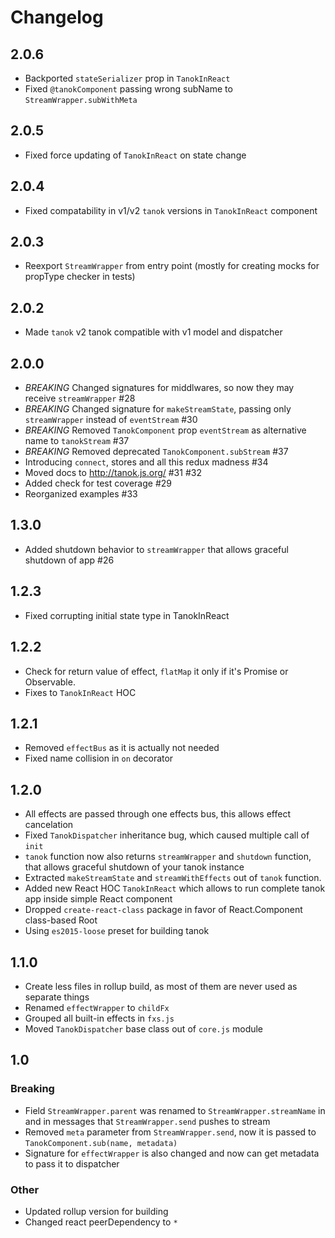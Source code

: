 # Changelog

## 2.0.6
* Backported `stateSerializer` prop in `TanokInReact`
* Fixed `@tanokComponent` passing wrong subName to `StreamWrapper.subWithMeta`

## 2.0.5
* Fixed force updating of `TanokInReact` on state change

## 2.0.4
* Fixed compatability in v1/v2 `tanok` versions in `TanokInReact` component

## 2.0.3
* Reexport `StreamWrapper` from entry point (mostly for creating mocks for propType checker in tests)

## 2.0.2
* Made `tanok` v2 tanok compatible with v1 model and dispatcher

## 2.0.0
* *BREAKING* Changed signatures for middlwares, so now they may receive `streamWrapper` #28
* *BREAKING* Changed signature for `makeStreamState`, passing only `streamWrapper` instead of `eventStream` #30
* *BREAKING* Removed `TanokComponent` prop `eventStream` as alternative name to `tanokStream` #37
* *BREAKING* Removed deprecated `TanokComponent.subStream` #37
* Introducing `connect`, stores and all this redux madness #34
* Moved docs to http://tanok.js.org/ #31 #32
* Added check for test coverage #29
* Reorganized examples #33


## 1.3.0
* Added shutdown behavior to `streamWrapper` that allows graceful shutdown of app #26

## 1.2.3
* Fixed corrupting initial state type in TanokInReact

## 1.2.2
* Check for return value of effect, `flatMap` it only if it's Promise or Observable.
* Fixes to `TanokInReact` HOC

## 1.2.1
* Removed `effectBus` as it is actually not needed
* Fixed name collision in `on` decorator

## 1.2.0

* All effects are passed through one effects bus, this allows effect cancelation
* Fixed `TanokDispatcher` inheritance bug, which caused multiple call of `init`
* `tanok` function now also returns `streamWrapper` and `shutdown` function, that allows graceful shutdown of your tanok instance
* Extracted `makeStreamState` and `streamWithEffects` out of `tanok` function.
* Added new React HOC `TanokInReact` which allows to run complete tanok app inside simple React component
* Dropped `create-react-class` package in favor of React.Component class-based Root
* Using `es2015-loose` preset for building tanok


## 1.1.0

* Create less files in rollup build, as most of them are never used as separate things
* Renamed `effectWrapper` to `childFx`
* Grouped all built-in effects in `fxs.js`
* Moved `TanokDispatcher` base class out of `core.js` module


## 1.0

### Breaking
*  Field `StreamWrapper.parent` was renamed to `StreamWrapper.streamName` in  and in messages that `StreamWrapper.send` pushes to stream
* Removed `meta` parameter from `StreamWrapper.send`, now it is passed to `TanokComponent.sub(name, metadata)`
* Signature for `effectWrapper` is also changed and now can get metadata to pass it to dispatcher

### Other
* Updated rollup version for building
* Changed react peerDependency to `*`
